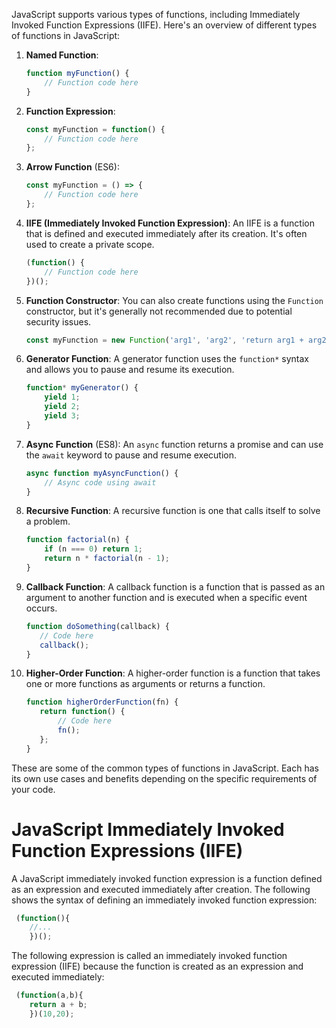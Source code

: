 JavaScript supports various types of functions, including Immediately Invoked Function Expressions (IIFE). Here's an overview of different types of functions in JavaScript:

1. **Named Function**:
   ```javascript
   function myFunction() {
       // Function code here
   }
   ```

2. **Function Expression**:
   ```javascript
   const myFunction = function() {
       // Function code here
   };
   ```

3. **Arrow Function** (ES6):
   ```javascript
   const myFunction = () => {
       // Function code here
   };
   ```

4. **IIFE (Immediately Invoked Function Expression)**:
   An IIFE is a function that is defined and executed immediately after its creation. It's often used to create a private scope.
   ```javascript
   (function() {
       // Function code here
   })();
   ```

5. **Function Constructor**:
   You can also create functions using the `Function` constructor, but it's generally not recommended due to potential security issues.
   ```javascript
   const myFunction = new Function('arg1', 'arg2', 'return arg1 + arg2');
   ```

6. **Generator Function**:
   A generator function uses the `function*` syntax and allows you to pause and resume its execution.
   ```javascript
   function* myGenerator() {
       yield 1;
       yield 2;
       yield 3;
   }
   ```

7. **Async Function** (ES8):
   An `async` function returns a promise and can use the `await` keyword to pause and resume execution.
   ```javascript
   async function myAsyncFunction() {
       // Async code using await
   }
   ```

8. **Recursive Function**:
   A recursive function is one that calls itself to solve a problem.
   ```javascript
   function factorial(n) {
       if (n === 0) return 1;
       return n * factorial(n - 1);
   }
   ```

9. **Callback Function**:
   A callback function is a function that is passed as an argument to another function and is executed when a specific event occurs.
    ```javascript
   function doSomething(callback) {
       // Code here
       callback();
   }

10. **Higher-Order Function**:
    A higher-order function is a function that takes one or more functions as arguments or returns a function.
     ```javascript
    function higherOrderFunction(fn) {
        return function() {
            // Code here
            fn();
        };
    }
    ``` 

These are some of the common types of functions in JavaScript. Each has its own use cases and benefits depending on the specific requirements of your code.




# JavaScript Immediately Invoked Function Expressions (IIFE)

 A JavaScript immediately invoked function expression is a function defined as an expression and executed immediately after creation. The following shows the syntax of defining an immediately invoked function expression:
 ```js
  (function(){
     //... 
     })();
```

The following expression is called an immediately invoked function expression (IIFE) because the function is created as an expression and executed immediately:
```js
 (function(a,b){ 
    return a + b; 
    })(10,20);

 ```